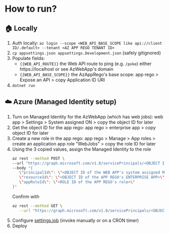 # How to run?
## 🏠 Locally
1. Auth locally: `az login --scope <WEB_API_BASE_SCOPE like api://client ID/.default> --tenant <AZ APP REGO TENANT ID>`
2. `cp appsettings.json appsettings.Development.json` (safely gitignored)
3. Populate fields:
   - `{{WEB_API_ROUTE}}` the Web API route to ping (e.g. `/poke`) either https://localhost or see AzWebApp's domain
   - `{{WEB_API_BASE_SCOPE}}` the AzAppRego's base scope: app rego > Expose an API > copy Application ID URI
4. `dotnet run`

## ☁️ Azure (Managed Identity setup)
1. Turn on Managed Identity for the AzWebApp (which has web jobs): web app > Settings > System assigned ON > copy the object ID for later
2. Get the object ID for the app rego: app rego > enterprise app > copy object ID for later
3. Create a new role in the app rego: app rego > Manage > App roles > create an application app role "WebJobs" > copy the role ID for later
4. Using the 3 copied values, assign the Managed Identity to the role
   ```bash
   az rest --method POST \
   --url "https://graph.microsoft.com/v1.0/servicePrincipals/<OBJECT ID of the WEB APP's system assigned MANAGED IDENTITY>/appRoleAssignments" \
   --body "{
      \"principalId\": \"<OBJECT ID of the WEB APP's system assigned MANAGED IDENTITY>\",
      \"resourceId\": \"<OBJECT ID of the APP REGO's ENTERPRISE APP>\",
      \"appRoleId\": \"<ROLE ID of the APP REGO's role>\"
   }"
   ```
   Confirm with
   ```bash
   az rest --method GET \
      --url "https://graph.microsoft.com/v1.0/servicePrincipals/<OBJECT ID of the WEB APP's system assigned MANAGED IDENTITY>/appRoleAssignments"
   ```
5. Configure [settings.job](./settings.job) (invoke manually or on a CRON timer)
6. Deploy
